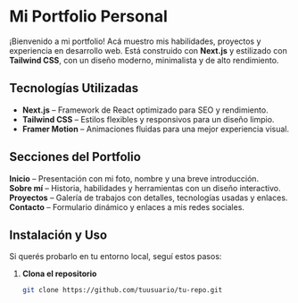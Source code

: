 # Mi Portfolio Personal  

¡Bienvenido a mi portfolio! Acá muestro mis habilidades, proyectos y experiencia en desarrollo web. Está construido con **Next.js** y estilizado con **Tailwind CSS**, con un diseño moderno, minimalista y de alto rendimiento.  

## Tecnologías Utilizadas  

- **Next.js** – Framework de React optimizado para SEO y rendimiento.  
- **Tailwind CSS** – Estilos flexibles y responsivos para un diseño limpio.  
- **Framer Motion** – Animaciones fluidas para una mejor experiencia visual.   

## Secciones del Portfolio  

**Inicio** – Presentación con mi foto, nombre y una breve introducción.  
**Sobre mí** – Historia, habilidades y herramientas con un diseño interactivo.  
**Proyectos** – Galería de trabajos con detalles, tecnologías usadas y enlaces.  
**Contacto** – Formulario dinámico y enlaces a mis redes sociales.  

## Instalación y Uso  

Si querés probarlo en tu entorno local, seguí estos pasos:  

1. **Clona el repositorio**  
   ```bash
   git clone https://github.com/tuusuario/tu-repo.git
